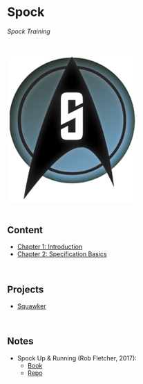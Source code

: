 # Spock
*Spock Training*

<br>
<br>

<img src="./res/spock-logo.png" alt="Spock Logo" width=300>

<br>
<br>

## Content
* [Chapter 1: Introduction](./content/01-introduction)
* [Chapter 2: Specification Basics](./content/02-specification-basics)

<br>

## Projects
* [Squawker](./content/projects/squawker)

<br>

## Notes
* Spock Up & Running (Rob Fletcher, 2017):
    * [Book](https://www.oreilly.com/library/view/spock-up-and/9781491923283/)
    * [Repo](https://github.com/robfletcher/spock-up-and-running)